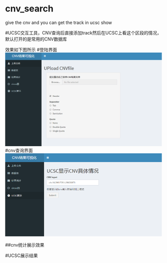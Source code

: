 # cnv_search
give the cnv and you can get the track in ucsc show

#UCSC交互工具，CNV查询后直接添加track然后在UCSC上看这个区段的情况，默认打开的是常用的CNV数据库

效果如下图所示
#登陆界面
![登陆界面](https://github.com/kkshaxqd/cnv_search/blob/master/87CI585L17.png)
#cnv查询界面
![CNV查询界面](https://github.com/kkshaxqd/cnv_search/blob/master/AQSX.png)

##cnv统计展示效果

#UCSC展示结果
